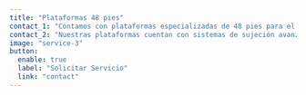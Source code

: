 ```yaml
---
title: "Plataformas 48 pies"
contact_1: "Contamos con plataformas especializadas de 48 pies para el transporte de carga de gran volumen y peso, ideales para maquinaria industrial, equipos pesados y mercancía sobredimensionada."
contact_2: "Nuestras plataformas cuentan con sistemas de sujeción avanzados, permisos especiales para cargas excepcionales y personal especializado en el manejo de equipos de gran tamaño."
image: "service-3"
button:
  enable: true
  label: "Solicitar Servicio"
  link: "contact"
---
```

